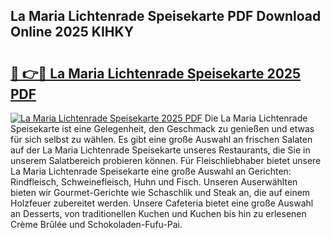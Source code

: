 ## La Maria Lichtenrade Speisekarte PDF Download Online 2025 KIHKY

# <h2><a href="http://gc6d19.nevu.top/?p=La+Maria+Lichtenrade+Speisekarte">🔗 👉🔴 La Maria Lichtenrade Speisekarte 2025 PDF</a></h2>

[![La Maria Lichtenrade Speisekarte 2025 PDF](https://i.imgur.com/dBaPXMq.png)](http://gc6d19.nevu.top/?p=La+Maria+Lichtenrade+Speisekarte)
Die La Maria Lichtenrade Speisekarte ist eine Gelegenheit, den Geschmack zu genießen und etwas für sich selbst zu wählen. Es gibt eine große Auswahl an frischen Salaten auf der La Maria Lichtenrade Speisekarte unseres Restaurants, die Sie in unserem Salatbereich probieren können. Für Fleischliebhaber bietet unsere La Maria Lichtenrade Speisekarte eine große Auswahl an Gerichten: Rindfleisch, Schweinefleisch, Huhn und Fisch. Unseren Auserwählten bieten wir Gourmet-Gerichte wie Schaschlik und Steak an, die auf einem Holzfeuer zubereitet werden. Unsere Cafeteria bietet eine große Auswahl an Desserts, von traditionellen Kuchen und Kuchen bis hin zu erlesenen Crème Brûlée und Schokoladen-Fufu-Pai.
